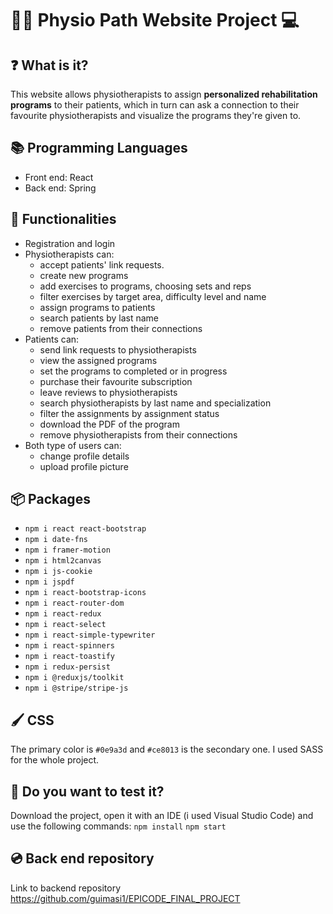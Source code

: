 # :woman_with_probing_cane: Physio Path Website Project :computer:

## :question: What is it?

This website allows physiotherapists to assign **personalized rehabilitation programs** to their patients, which in turn can ask a connection to their favourite physiotherapists and visualize the programs they're given to.

## :books: Programming Languages

- Front end: React
- Back end: Spring

## :mechanical_arm: Functionalities

- Registration and login
- Physiotherapists can:
  - accept patients' link requests.
  - create new programs
  - add exercises to programs, choosing sets and reps
  - filter exercises by target area, difficulty level and name
  - assign programs to patients
  - search patients by last name
  - remove patients from their connections
- Patients can:
  - send link requests to physiotherapists
  - view the assigned programs
  - set the programs to completed or in progress
  - purchase their favourite subscription
  - leave reviews to physiotherapists
  - search physiotherapists by last name and specialization
  - filter the assignments by assignment status
  - download the PDF of the program
  - remove physiotherapists from their connections
- Both type of users can:
  - change profile details
  - upload profile picture

## :package: Packages

- `npm i react react-bootstrap`
- `npm i date-fns`
- `npm i framer-motion`
- `npm i html2canvas`
- `npm i js-cookie`
- `npm i jspdf`
- `npm i react-bootstrap-icons`
- `npm i react-router-dom`
- `npm i react-redux`
- `npm i react-select`
- `npm i react-simple-typewriter`
- `npm i react-spinners`
- `npm i react-toastify`
- `npm i redux-persist`
- `npm i @reduxjs/toolkit`
- `npm i @stripe/stripe-js`

## :paintbrush: CSS

The primary color is `#0e9a3d` and `#ce8013` is the secondary one. I used SASS for the whole project.

## :microscope: Do you want to test it?

Download the project, open it with an IDE (i used Visual Studio Code) and use the following commands:
`npm install`
`npm start`

## :cd: Back end repository

Link to backend repository
https://github.com/guimasi1/EPICODE_FINAL_PROJECT
